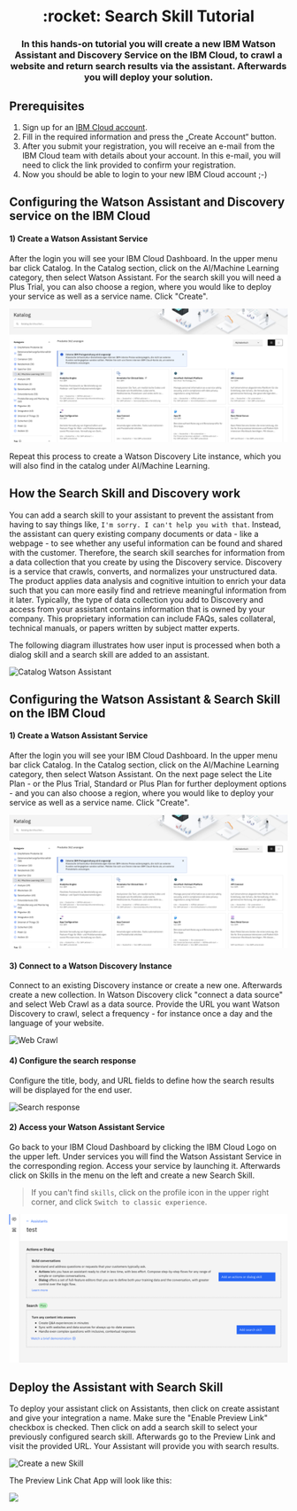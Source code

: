 <h1 align="center" style="border-bottom: none;">:rocket: Search Skill Tutorial</h1>
<h3 align="center">In this hands-on tutorial you will create a new IBM Watson Assistant and Discovery Service on the IBM Cloud, to crawl a website and return search results via the assistant. Afterwards you will deploy your solution.</h3>


## Prerequisites

1. Sign up for an [IBM Cloud account](https://cloud.ibm.com/registration).
2. Fill in the required information and press the „Create Account“ button.
3. After you submit your registration, you will receive an e-mail from the IBM Cloud team with details about your account. In this e-mail, you will need to click the link provided to confirm your registration.
4. Now you should be able to login to your new IBM Cloud account ;-)

## Configuring the Watson Assistant and Discovery service on the IBM Cloud

<h4>1) Create a Watson Assistant Service</h4>
After the login you will see your IBM Cloud Dashboard. In the upper menu bar click Catalog. In the Catalog section, click on the AI/Machine Learning category, then select Watson Assistant. For the search skill you will need a Plus Trial, you can also choose a region, where you would like to deploy your service as well as a service name. Click "Create".


![Catalog Watson Assistant](readme_images/catalog_Watson_Assistant.png)

Repeat this process to create a Watson Discovery Lite instance, which you will also find in the catalog under AI/Machine Learning.

## How the Search Skill and Discovery work

You can add a search skill to your assistant to prevent the assistant from having to say things like, `I'm sorry. I can't help you with that`. Instead, the assistant can query existing company documents or data - like a webpage - to see whether any useful information can be found and shared with the customer. Therefore, the search skill searches for information from a data collection that you create by using the Discovery service. Discovery is a service that crawls, converts, and normalizes your unstructured data. The product applies data analysis and cognitive intuition to enrich your data such that you can more easily find and retrieve meaningful information from it later. Typically, the type of data collection you add to Discovery and access from your assistant contains information that is owned by your company. This proprietary information can include FAQs, sales collateral, technical manuals, or papers written by subject matter experts.

The following diagram illustrates how user input is processed when both a dialog skill and a search skill are added to an assistant.


![Catalog Watson Assistant](readme_images/search-skill-diagram.png)

## Configuring the Watson Assistant & Search Skill on the IBM Cloud

<h4>1) Create a Watson Assistant Service</h4>
After the login you will see your IBM Cloud Dashboard. In the upper menu bar click Catalog. In the Catalog section, click on the AI/Machine Learning category, then select Watson Assistant. On the next page select the Lite Plan - or the Plus Trial, Standard or Plus Plan for further deployment options - and you can also choose a region, where you would like to deploy your service as well as a service name. Click "Create".


![Catalog Watson Assistant](readme_images/catalog_Watson_Assistant.png)

<h4>3) Connect to a Watson Discovery Instance</h4>
Connect to an existing Discovery instance or create a new one. Afterwards create a new collection. In Watson Discovery click "connect a data source"  and select Web Crawl as a data source. Provide the URL you want Watson Discovery to crawl, select a frequency - for instance once a day and the language of your website. 


![Web Crawl](readme_images/web-crawl.png)

<h4>4) Configure the search response</h4>
Configure the title, body, and URL fields to define how the search results will be displayed for the end user. 


![Search response](readme_images/configure-search-response.png)

<h4>2) Access your Watson Assistant Service</h4>
Go back to your IBM Cloud Dashboard by clicking the IBM Cloud Logo on the upper left. Under services you will find the Watson Assistant Service in the corresponding region. Access your service by launching it. Afterwards click on Skills in the menu on the left and create a new Search Skill.

> If you can't find `skills`, click on the profile icon in the upper right corner, and click `Switch to classic experience`.


![Create a new Search Skill](readme_images/search-skill-selection.png)


## Deploy the Assistant with Search Skill

To deploy your assistant click on Assistants, then click on create assistant and give your integration a name. Make sure the "Enable Preview Link" checkbox is checked. Then click on add a search skill to select your previously configured search skill. Afterwards go to the Preview Link and visit the provided URL. Your Assistant will provide you with search results.


![Create a new Skill](readme_images/deploy-assistant.png)


The Preview Link Chat App will look like this:<br>

<img src="readme_images/preview-link.png" width=250 height="auto">
